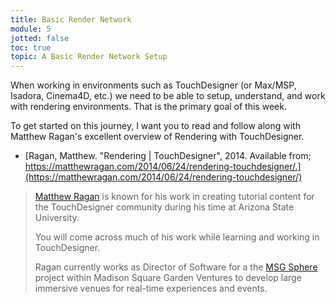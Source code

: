 ```yaml
---
title: Basic Render Network
module: 5
jotted: false
toc: true
topic: A Basic Render Network Setup
---
```


When working in environments such as TouchDesigner (or Max/MSP, Isadora, Cinema4D, etc.) we need to be able to setup, understand, and work with rendering environments. That is the primary goal of this week.

To get started on this journey, I want you to read and follow along with Matthew Ragan's excellent overview of Rendering with TouchDesigner.

- [Ragan, Matthew. "Rendering \| TouchDesigner", 2014. Available from; https://matthewragan.com/2014/06/24/rendering-touchdesigner/.](https://matthewragan.com/2014/06/24/rendering-touchdesigner/)

> [Matthew Ragan](https://matthewragan.com/about/) is known for his work in creating tutorial content for the TouchDesigner community during his time at Arizona State University.
>
> You will come across much of his work while learning and working in TouchDesigner.
>
> Ragan currently works as Director of Software for a the [MSG Sphere](https://msgsphere.com/) project within Madison Square Garden Ventures to develop large immersive venues for real-time experiences and events.  
